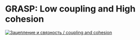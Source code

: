 # GRASP: Low coupling and High cohesion

[![Зацепление и связность / coupling and cohesion](https://img.youtube.com/vi/IGXdPOZ3Fyk/0.jpg)](https://www.youtube.com/watch?v=IGXdPOZ3Fyk)
